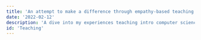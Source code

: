 ```yaml
---
title: 'An attempt to make a difference through empathy-based teaching'
date: '2022-02-12'
description: 'A dive into my experiences teaching intro computer science to students from all ages and backgrounds.'
id: 'Teaching'
---
```


